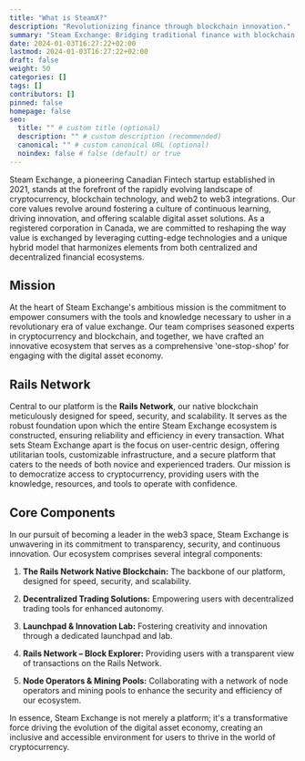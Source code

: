 ```yaml
---
title: "What is SteamX?"
description: "Revolutionizing finance through blockchain innovation."
summary: "Steam Exchange: Bridging traditional finance with blockchain innovation for seamless digital asset experiences."
date: 2024-01-03T16:27:22+02:00
lastmod: 2024-01-03T16:27:22+02:00
draft: false
weight: 50
categories: []
tags: []
contributors: []
pinned: false
homepage: false
seo:
  title: "" # custom title (optional)
  description: "" # custom description (recommended)
  canonical: "" # custom canonical URL (optional)
  noindex: false # false (default) or true
---
```


Steam Exchange, a pioneering Canadian Fintech startup established in 2021, stands at the forefront of the rapidly evolving landscape of cryptocurrency, blockchain technology, and web2 to web3 integrations. Our core values revolve around fostering a culture of continuous learning, driving innovation, and offering scalable digital asset solutions. As a registered corporation in Canada, we are committed to reshaping the way value is exchanged by leveraging cutting-edge technologies and a unique hybrid model that harmonizes elements from both centralized and decentralized financial ecosystems.

## Mission

At the heart of Steam Exchange's ambitious mission is the commitment to empower consumers with the tools and knowledge necessary to usher in a revolutionary era of value exchange. Our team comprises seasoned experts in cryptocurrency and blockchain, and together, we have crafted an innovative ecosystem that serves as a comprehensive 'one-stop-shop' for engaging with the digital asset economy.

## Rails Network

Central to our platform is the **Rails Network**, our native blockchain meticulously designed for speed, security, and scalability. It serves as the robust foundation upon which the entire Steam Exchange ecosystem is constructed, ensuring reliability and efficiency in every transaction. What sets Steam Exchange apart is the focus on user-centric design, offering utilitarian tools, customizable infrastructure, and a secure platform that caters to the needs of both novice and experienced traders. Our mission is to democratize access to cryptocurrency, providing users with the knowledge, resources, and tools to operate with confidence.

## Core Components

In our pursuit of becoming a leader in the web3 space, Steam Exchange is unwavering in its commitment to transparency, security, and continuous innovation. Our ecosystem comprises several integral components:

1. **The Rails Network Native Blockchain:**
   The backbone of our platform, designed for speed, security, and scalability.

2. **Decentralized Trading Solutions:**
   Empowering users with decentralized trading tools for enhanced autonomy.

3. **Launchpad & Innovation Lab:**
   Fostering creativity and innovation through a dedicated launchpad and lab.

4. **Rails Network – Block Explorer:**
   Providing users with a transparent view of transactions on the Rails Network.

5. **Node Operators & Mining Pools:**
   Collaborating with a network of node operators and mining pools to enhance the security and efficiency of our ecosystem.

In essence, Steam Exchange is not merely a platform; it's a transformative force driving the evolution of the digital asset economy, creating an inclusive and accessible environment for users to thrive in the world of cryptocurrency.

